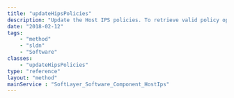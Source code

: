 ```yaml
---
title: "updateHipsPolicies"
description: "Update the Host IPS policies. To retrieve valid policy options you must use the provided relationships. "
date: "2018-02-12"
tags:
    - "method"
    - "sldn"
    - "Software"
classes:
    - "updateHipsPolicies"
type: "reference"
layout: "method"
mainService : "SoftLayer_Software_Component_HostIps"
---
```

